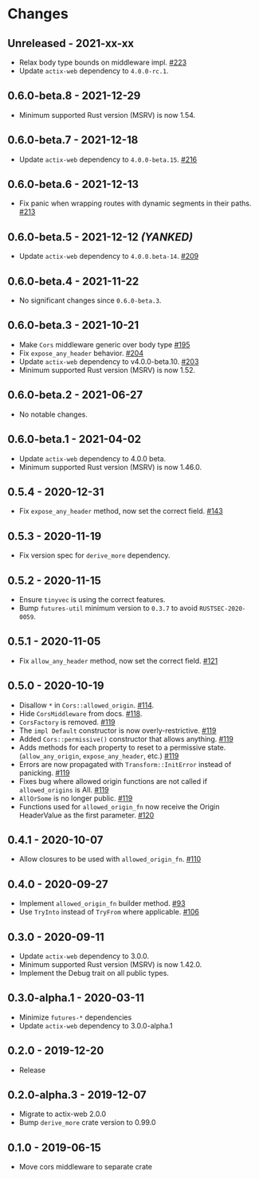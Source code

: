 # Changes

## Unreleased - 2021-xx-xx
- Relax body type bounds on middleware impl. [#223]
- Update `actix-web` dependency to `4.0.0-rc.1`.

[#223]: https://github.com/actix/actix-extras/pull/223


## 0.6.0-beta.8 - 2021-12-29
- Minimum supported Rust version (MSRV) is now 1.54.


## 0.6.0-beta.7 - 2021-12-18
- Update `actix-web` dependency to `4.0.0-beta.15`. [#216]

[#216]: https://github.com/actix/actix-extras/pull/216


## 0.6.0-beta.6 - 2021-12-13
- Fix panic when wrapping routes with dynamic segments in their paths. [#213]

[#213]: https://github.com/actix/actix-extras/pull/213


## 0.6.0-beta.5 - 2021-12-12 _(YANKED)_
- Update `actix-web` dependency to `4.0.0.beta-14`. [#209]

[#209]: https://github.com/actix/actix-extras/pull/209


## 0.6.0-beta.4 - 2021-11-22
- No significant changes since `0.6.0-beta.3`.


## 0.6.0-beta.3 - 2021-10-21
- Make `Cors` middleware generic over body type [#195]
- Fix `expose_any_header` behavior. [#204]
- Update `actix-web` dependency to v4.0.0-beta.10. [#203]
- Minimum supported Rust version (MSRV) is now 1.52.

[#195]: https://github.com/actix/actix-extras/pull/195
[#203]: https://github.com/actix/actix-extras/pull/203
[#204]: https://github.com/actix/actix-extras/pull/204


## 0.6.0-beta.2 - 2021-06-27
- No notable changes.


## 0.6.0-beta.1 - 2021-04-02
- Update `actix-web` dependency to 4.0.0 beta.
- Minimum supported Rust version (MSRV) is now 1.46.0.


## 0.5.4 - 2020-12-31
- Fix `expose_any_header` method, now set the correct field. [#143]

[#143]: https://github.com/actix/actix-extras/pull/143


## 0.5.3 - 2020-11-19
- Fix version spec for `derive_more` dependency.


## 0.5.2 - 2020-11-15
- Ensure `tinyvec` is using the correct features.
- Bump `futures-util` minimum version to `0.3.7` to avoid `RUSTSEC-2020-0059`.


## 0.5.1 - 2020-11-05
- Fix `allow_any_header` method, now set the correct field. [#121]

[#121]: https://github.com/actix/actix-extras/pull/121


## 0.5.0 - 2020-10-19
- Disallow `*` in `Cors::allowed_origin`. [#114].
- Hide `CorsMiddleware` from docs. [#118].
- `CorsFactory` is removed. [#119]
- The `impl Default` constructor is now overly-restrictive. [#119]
- Added `Cors::permissive()` constructor that allows anything. [#119]
- Adds methods for each property to reset to a permissive state. (`allow_any_origin`,
  `expose_any_header`, etc.) [#119]
- Errors are now propagated with `Transform::InitError` instead of panicking. [#119]
- Fixes bug where allowed origin functions are not called if `allowed_origins` is All. [#119]
- `AllOrSome` is no longer public. [#119]
- Functions used for `allowed_origin_fn` now receive the Origin HeaderValue as the
  first parameter. [#120]

[#114]: https://github.com/actix/actix-extras/pull/114
[#118]: https://github.com/actix/actix-extras/pull/118
[#119]: https://github.com/actix/actix-extras/pull/119
[#120]: https://github.com/actix/actix-extras/pull/120


## 0.4.1 - 2020-10-07
- Allow closures to be used with `allowed_origin_fn`. [#110]

[#110]: https://github.com/actix/actix-extras/pull/110


## 0.4.0 - 2020-09-27
- Implement `allowed_origin_fn` builder method. [#93]
- Use `TryInto` instead of `TryFrom` where applicable. [#106]

[#93]: https://github.com/actix/actix-extras/pull/93
[#106]: https://github.com/actix/actix-extras/pull/106


## 0.3.0 - 2020-09-11
- Update `actix-web` dependency to 3.0.0.
- Minimum supported Rust version (MSRV) is now 1.42.0.
- Implement the Debug trait on all public types.


## 0.3.0-alpha.1 - 2020-03-11
- Minimize `futures-*` dependencies
- Update `actix-web` dependency to 3.0.0-alpha.1


## 0.2.0 - 2019-12-20
- Release


## 0.2.0-alpha.3 - 2019-12-07
- Migrate to actix-web 2.0.0
- Bump `derive_more` crate version to 0.99.0


## 0.1.0 - 2019-06-15
- Move cors middleware to separate crate
